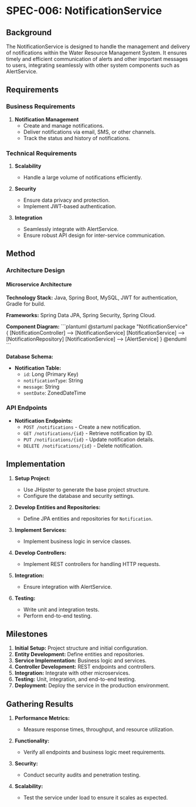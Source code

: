# SPEC-006: NotificationService

## Background

The NotificationService is designed to handle the management and delivery of notifications within the Water Resource Management System. It ensures timely and efficient communication of alerts and other important messages to users, integrating seamlessly with other system components such as AlertService.

## Requirements

### Business Requirements

1. **Notification Management**
   - Create and manage notifications.
   - Deliver notifications via email, SMS, or other channels.
   - Track the status and history of notifications.

### Technical Requirements

1. **Scalability**

   - Handle a large volume of notifications efficiently.

2. **Security**

   - Ensure data privacy and protection.
   - Implement JWT-based authentication.

3. **Integration**
   - Seamlessly integrate with AlertService.
   - Ensure robust API design for inter-service communication.

## Method

### Architecture Design

#### Microservice Architecture

**Technology Stack:** Java, Spring Boot, MySQL, JWT for authentication, Gradle for build.

**Frameworks:** Spring Data JPA, Spring Security, Spring Cloud.

**Component Diagram:**
\```plantuml
@startuml
package "NotificationService" {
[NotificationController] --> [NotificationService]
[NotificationService] --> [NotificationRepository]
[NotificationService] --> [AlertService]
}
@enduml
\```

**Database Schema:**

- **Notification Table:**
  - `id`: Long (Primary Key)
  - `notificationType`: String
  - `message`: String
  - `sentDate`: ZonedDateTime

### API Endpoints

- **Notification Endpoints:**
  - `POST /notifications` - Create a new notification.
  - `GET /notifications/{id}` - Retrieve notification by ID.
  - `PUT /notifications/{id}` - Update notification details.
  - `DELETE /notifications/{id}` - Delete notification.

## Implementation

1. **Setup Project:**

   - Use JHipster to generate the base project structure.
   - Configure the database and security settings.

2. **Develop Entities and Repositories:**

   - Define JPA entities and repositories for `Notification`.

3. **Implement Services:**

   - Implement business logic in service classes.

4. **Develop Controllers:**

   - Implement REST controllers for handling HTTP requests.

5. **Integration:**

   - Ensure integration with AlertService.

6. **Testing:**
   - Write unit and integration tests.
   - Perform end-to-end testing.

## Milestones

1. **Initial Setup:** Project structure and initial configuration.
2. **Entity Development:** Define entities and repositories.
3. **Service Implementation:** Business logic and services.
4. **Controller Development:** REST endpoints and controllers.
5. **Integration:** Integrate with other microservices.
6. **Testing:** Unit, integration, and end-to-end testing.
7. **Deployment:** Deploy the service in the production environment.

## Gathering Results

1. **Performance Metrics:**
   - Measure response times, throughput, and resource utilization.
2. **Functionality:**

   - Verify all endpoints and business logic meet requirements.

3. **Security:**

   - Conduct security audits and penetration testing.

4. **Scalability:**
   - Test the service under load to ensure it scales as expected.
